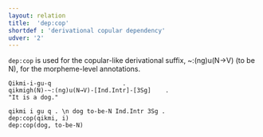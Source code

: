 ```yaml
---
layout: relation
title:  'dep:cop'
shortdef : 'derivational copular dependency'
udver: '2'
---
```


`dep:cop` is used for the copular-like derivational suffix, ~:(ng)u(N→V) (to be N), for the morpheme-level annotations.

```
Qikmi-i-gu-q					.
qikmigh(N)-~:(ng)u(N→V)-[Ind.Intr]-[3Sg]	.
"It is a dog."
```

~~~ sdparse
qikmi i gu q . \n dog to-be-N Ind.Intr 3Sg .
dep:cop(qikmi, i)
dep:cop(dog, to-be-N)
~~~
<!-- Interlanguage links updated St lis 3 20:58:49 CET 2021 -->
